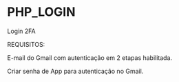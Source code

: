 # PHP_LOGIN
Login 2FA

REQUISITOS:

E-mail do Gmail com autenticação em 2 etapas habilitada.

Criar senha de App para autenticação no Gmail.
